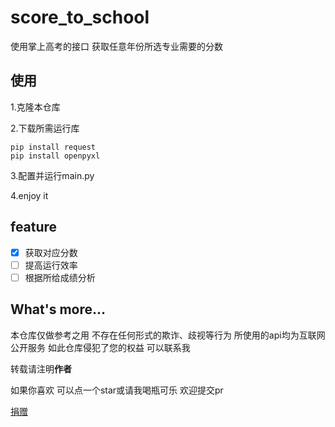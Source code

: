 # score_to_school

使用掌上高考的接口 获取任意年份所选专业需要的分数

## 使用

1.克隆本仓库

2.下载所需运行库

```
pip install request
pip install openpyxl
```

3.配置并运行main.py

4.enjoy it

## feature

- [X] 获取对应分数
- [ ] 提高运行效率
- [ ] 根据所给成绩分析

What's more…
-------------

本仓库仅做参考之用 不存在任何形式的欺诈、歧视等行为 所使用的api均为互联网公开服务 如此仓库侵犯了您的权益 可以联系我

转载请注明**作者**

如果你喜欢 可以点一个star或请我喝瓶可乐 欢迎提交pr

[捐赠](https://v我50.啊这.site)
